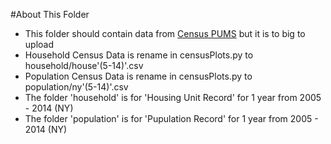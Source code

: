 #About This Folder

- This folder should contain data from [Census PUMS](https://goo.gl/mU8DOz) but it is to big to upload
- Household Census Data is rename in censusPlots.py to household/house'(5-14)'.csv
- Population Census Data is rename in censusPlots.py to population/ny'(5-14)'.csv
- The folder 'household' is for 'Housing Unit Record' for 1 year from 2005 - 2014 (NY)
- The folder 'population' is for 'Pupulation Record' for 1 year from 2005 - 2014 (NY)
